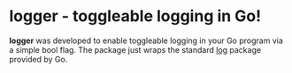 # logger - toggleable logging in Go!

**logger** was developed to enable toggleable logging in your Go program via a simple bool flag. The package just wraps the standard [log](https://pkg.go.dev/log) package provided by Go.
